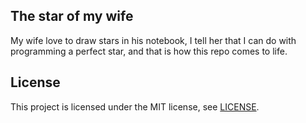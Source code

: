 ## The star of my wife

My wife love to draw stars in his notebook, I tell her that I can do with programming a perfect star, and that is how this repo comes to life.

## License

This project is licensed under the MIT license, see
[LICENSE](https://github.com/eduinlight/my-wife-star/blob/master/LICENSE).
